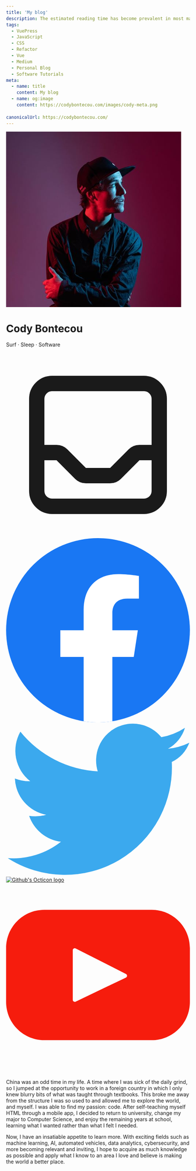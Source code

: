 ```yaml
---
title: 'My blog'
description: The estimated reading time has become prevalent in most major spaces that provides articles and reading materials. I decided to look into how to calculate it myself and found it's quite simple.
tags:
  - VuePress
  - JavaScript
  - CSS
  - Refactor
  - Vue
  - Medium
  - Personal Blog
  - Software Tutorials
meta:
  - name: title
    content: My blog
  - name: og:image
    content: https://codybontecou.com/images/cody-meta.png

canonicalUrl: https://codybontecou.com/
---
```


<div class="mt-10 flex flex-col items-center sm:flex-row sm:items-start">
  <img src="./assets/images/cody.jpg" alt="Portrait of Cody Bontecou" class="rounded-full w-52" />
  <div class="flex flex-col max-w-xs h-full sm:ml-12">
    <h1 class="mt-6 text-4xl font-semibold">
      Cody Bontecou
    </h1>
    <p class="my-1 font-medium text-gray-500">
      Surf · Sleep · Software
    </p>
    <div class="my-3 flex space-x-4">
      <a href="mailto:codybontecou@gmail.com" target="_blank" class="w-min">
        <svg xmlns="http://www.w3.org/2000/svg" class="text-gray-500 hover:text-blue-400 h-6 w-6" fill="none" viewBox="0 0 24 24" stroke="currentColor">
          <path stroke-linecap="round" stroke-linejoin="round" stroke-width="2" d="M20 13V6a2 2 0 00-2-2H6a2 2 0 00-2 2v7m16 0v5a2 2 0 01-2 2H6a2 2 0 01-2-2v-5m16 0h-2.586a1 1 0 00-.707.293l-2.414 2.414a1 1 0 01-.707.293h-3.172a1 1 0 01-.707-.293l-2.414-2.414A1 1 0 006.586 13H4" />
        </svg>    
      </a>
      <a href="https://www.facebook.com/cody.bontecou" target="_blank" class="w-min">
        <svg xmlns="http://www.w3.org/2000/svg" class="text-gray-500 h-6 w-6" viewBox="0 0 14222 14222">
          <circle cx="7111" cy="7112" r="7111" fill="#1977f3"/>zzzz<path d="M9879 9168l315-2056H8222V5778c0-562 275-1111 1159-1111h897V2917s-814-139-1592-139c-1624 0-2686 984-2686 2767v1567H4194v2056h1806v4969c362 57 733 86 1111 86s749-30 1111-86V9168z" fill="#fff"/>
        </svg>
      </a>
      <a href="https://twitter.com/CodyBontecou" target="_blank" class="w-min">
        <svg viewBox="328 355 335 276" xmlns="http://www.w3.org/2000/svg" class="text-gray-500 h-6 w-6">
          <path d="M630 425a195 195 0 01-299 175 142 142 0 0097-30 70 70 0 01-58-47 70 70 0 0031-2 70 70 0 01-57-66 70 70 0 0028 5 70 70 0 01-18-90 195 195 0 00141 72 67 67 0 01116-62 117 117 0 0043-17 65 65 0 01-31 38 117 117 0 0039-11 65 65 0 01-32 35z" fill="#3ba9ee"/>
        </svg>
      </a>
      <a href="https://github.com/codybontecou" target="_blank" class="h-6 w-6">
        <img src="https://upload.wikimedia.org/wikipedia/commons/thumb/9/91/Octicons-mark-github.svg/1200px-Octicons-mark-github.svg.png" alt="Github's Octicon logo" class="h-6 w-6">
      </a>
      <a href="https://www.youtube.com/channel/UCJvPTBZeEuhhY1YZoPQOGkg" target="_blank" class="h-6 w-6">
        <svg xmlns="http://www.w3.org/2000/svg" viewBox="0 0 461.001 461.001" class="h-6 w-6"><path d="M365.257 67.393H95.744C42.866 67.393 0 110.259 0 163.137v134.728c0 52.878 42.866 95.744 95.744 95.744h269.513c52.878 0 95.744-42.866 95.744-95.744V163.137c0-52.878-42.866-95.744-95.744-95.744zm-64.751 169.663l-126.06 60.123c-3.359 1.602-7.239-.847-7.239-4.568V168.607c0-3.774 3.982-6.22 7.348-4.514l126.06 63.881c3.748 1.899 3.683 7.274-.109 9.082z" fill="#f61c0d"/></svg>
      </a>
      <!-- Discord Link -->
      <!-- <a href="https://discord.com/users/835349653599551499" target="_blank" class="h-6 w-6">
        <img src="https://cdn3.iconfinder.com/data/icons/popular-services-brands-vol-2/512/discord-512.png" alt="Round Discord icon" />
      </a> -->
    </div>
  </div>
</div>

##

<div class="flex flex-col">
  <p class="mt-6 text-gray-500">
    China was an odd time in my life. A time where I was sick of the daily grind, so I jumped at the opportunity to work in a foreign country in which I only knew blurry bits of what was taught through textbooks. This broke me away from the structure I was so used to and allowed me to explore the world, and myself. I was able to find my passion: code. After self-teaching myself HTML through a mobile app, I decided to return to university, change my major to Computer Science, and enjoy the remaining years at school, learning what I wanted rather than what I felt I needed.
  </p>
  <p class="mt-6 text-gray-500">
    Now, I have an insatiable appetite to learn more. With exciting fields such as machine learning, AI, automated vehicles, data analytics, cybersecurity, and more becoming relevant and inviting, I hope to acquire as much knowledge as possible and apply what I know to an area I love and believe is making the world a better place.  
  </p>
</div>

<!-- ### Current Interests

Below are tools I'm most interested in learning and writing about.

<div class="mt-8 flex h-20">
  <a href="https://www.vuejs.org/" target="_blank" class="flex flex-col items-center h-20 w-20">
    <svg viewBox="0 0 261.76 226.69" xmlns="http://www.w3.org/2000/svg" class="h-20 w-20"><path d="M161.096.001l-30.224 52.35L100.647.002H-.005L130.872 226.69 261.749 0z" fill="#41b883"/><path d="M161.096.001l-30.224 52.35L100.647.002H52.346l78.526 136.01L209.398.001z" fill="#34495e"/></svg>
    <span class="mt-1 text-gray-500">VueJS</span>
  </a>

  <a href="https://www.nuxtjs.org/" target="_blank" class="flex flex-col items-center h-20 w-20">
    <svg xmlns="http://www.w3.org/2000/svg" viewBox="0 0 400 298" class="h-20 w-20"><g fill="none"><path fill="#00C58E" d="M227.921 82.074l-13.689 23.704-46.815-81.087-143.713 248.89h97.303c0 13.09 10.613 23.703 23.704 23.703H23.704A23.704 23.704 0 013.18 261.728L146.893 12.84a23.704 23.704 0 0141.057 0l39.97 69.234z"/><path fill="#2F495E" d="M331.664 261.728l-90.054-155.95-13.689-23.704-13.689 23.704-90.044 155.95a23.704 23.704 0 0020.523 35.556h166.4a23.704 23.704 0 0020.533-35.556h.02zM144.711 273.58l83.21-144.099 83.19 144.1h-166.4z"/><path fill="#108775" d="M396.05 285.432a23.7 23.7 0 01-20.524 11.852H311.11c13.091 0 23.704-10.613 23.704-23.704h40.662L260.099 73.748l-18.49 32.03-13.688-23.704 11.654-20.178a23.704 23.704 0 0141.057 0L396.05 261.728a23.704 23.704 0 010 23.704z"/></g></svg>
    <span class="mt-1 text-gray-500">NuxtJS</span>
  </a>

  <a href="https://www.cypress.io/" target="_blank" class="flex flex-col items-center h-20 w-20">
    <svg version="1.1" id="Layer_1" xmlns="http://www.w3.org/2000/svg" x="0" y="0" viewBox="0 0 72 72" xml:space="preserve">
      <path d="M35.5 9C50.7 9 63 21.3 63 36.5S50.7 64 35.5 64 8 51.7 8 36.5 20.3 9 35.5 9h0z" fill-rule="evenodd" clip-rule="evenodd" fill="#4a4a4d" stroke="#fff" stroke-miterlimit="10"/>
      <path d="M50.1 48.6c-1 3.1-2.5 5.4-4.6 7.1-2.1 1.7-4.9 2.6-8.4 2.9l-.7-4.6c2.3-.3 4-.8 5.1-1.6.4-.3 1.2-1.2 1.2-1.2l-8.3-26.6h6.9l4.8 19.9 5.1-19.9h6.7l-7.8 24zM26 23.7c1.6 0 3.1.2 4.3.7 1.3.5 2.5 1.2 3.7 2.2l-2.8 3.8c-.8-.6-1.6-1-2.3-1.3-.7-.3-1.6-.4-2.4-.4-3.4 0-5.1 2.6-5.1 7.9 0 2.7.4 4.6 1.3 5.7.9 1.2 2.1 1.7 3.8 1.7.8 0 1.6-.1 2.3-.4.7-.3 1.5-.7 2.5-1.3l2.8 4c-2.3 1.9-4.9 2.8-7.9 2.8-2.4 0-4.4-.5-6.2-1.5-1.7-1-3.1-2.5-4-4.4-.9-1.9-1.4-4.1-1.4-6.7 0-2.5.5-4.8 1.4-6.7.9-2 2.3-3.5 4-4.6 1.7-.9 3.7-1.5 6-1.5z" style="fill-rule:evenodd;clip-rule:evenodd;fill:#fff"/>
    </svg>
    <span class="mt-1 text-gray-500">Cypress</span>
  </a>

  <a href="https://www.figma.com/" target="_blank" class="flex flex-col items-center h-20 w-20">
    <svg xmlns="http://www.w3.org/2000/svg" viewBox="0 0 200 300" class="h-20 w-20">
      <path d="M50 300c27.6 0 50-22.4 50-50v-50H50c-27.6 0-50 22.4-50 50s22.4 50 50 50z" fill="#0acf83"/>
      <path d="M0 150c0-27.6 22.4-50 50-50h50v100H50c-27.6 0-50-22.4-50-50z" fill="#a259ff"/>
      <path d="M0 50C0 22.4 22.4 0 50 0h50v100H50C22.4 100 0 77.6 0 50z" fill="#f24e1e"/>
      <path d="M100 0h50c27.6 0 50 22.4 50 50s-22.4 50-50 50h-50V0z" fill="#ff7262"/>
      <path d="M200 150c0 27.6-22.4 50-50 50s-50-22.4-50-50 22.4-50 50-50 50 22.4 50 50z" fill="#1abcfe"/>
    </svg>
    <span class="mt-1 text-gray-500">Figma</span>
  </a>

  <a href="https://storybook.js.org" target="_blank" class="flex flex-col items-center h-20 w-20">
    <svg xmlns="http://www.w3.org/2000/svg" xmlns:xlink="http://www.w3.org/1999/xlink" aria-hidden="true" class="h-20 w-20" style="-ms-transform:rotate(360deg);-webkit-transform:rotate(360deg)" viewBox="0 0 256 319" transform="rotate(360)"><defs><path d="M9.872 293.324L.012 30.574C-.315 21.895 6.338 14.54 15.005 14L238.494.032c8.822-.552 16.42 6.153 16.972 14.975.02.332.031.665.031.998v286.314c0 8.839-7.165 16.004-16.004 16.004-.24 0-.48-.005-.718-.016l-213.627-9.595c-8.32-.373-14.963-7.065-15.276-15.388z" id="a"/></defs><mask id="b" fill="#fff"><use xlink:href="#a"/></mask><use fill="#FF4785" xlink:href="#a"/><path d="M188.665 39.127l1.527-36.716L220.884 0l1.322 37.863a2.387 2.387 0 01-3.864 1.96l-11.835-9.325-14.013 10.63a2.387 2.387 0 01-3.829-2.001zm-39.251 80.853c0 6.227 41.942 3.243 47.572-1.131 0-42.402-22.752-64.684-64.415-64.684-41.662 0-65.005 22.628-65.005 56.57 0 59.117 79.78 60.249 79.78 92.494 0 9.052-4.433 14.426-14.184 14.426-12.705 0-17.729-6.49-17.138-28.552 0-4.786-48.458-6.278-49.936 0-3.762 53.466 29.548 68.887 67.665 68.887 36.935 0 65.892-19.687 65.892-55.326 0-63.36-80.961-61.663-80.961-93.06 0-12.728 9.455-14.425 15.07-14.425 5.909 0 16.546 1.042 15.66 24.801z" fill="#FFF" mask="url(#b)"/></svg>
    <span class="mt-1 text-gray-500">Storybook</span>
  </a>

  <a href="https://strapi.io" target="_blank" class="flex flex-col items-center h-20 w-20">
    <svg height="2500" viewBox="0.243 0.265 243.323 243.581" width="2500" xmlns="http://www.w3.org/2000/svg" class="h-20 w-20"><g fill="#8e75ff" fill-rule="evenodd"><path d="M161.893 165.833v-78.73a5.077 5.077 0 00-5.077-5.076H78.178V.76h159.815a5.077 5.077 0 015.078 5.077v159.996z"/><path d="M78.178.76v81.267H3.124a2.539 2.539 0 01-1.796-4.333zm83.715 240.206v-75.133h81.178l-76.844 76.927a2.539 2.539 0 01-4.334-1.794zM78.178 82.027h81.176a2.539 2.539 0 012.539 2.538v81.268H83.255a5.077 5.077 0 01-5.077-5.077z" opacity=".405"/></g></svg>
    <span class="mt-1 text-gray-500">Strapi</span>
  </a>

</div> -->
